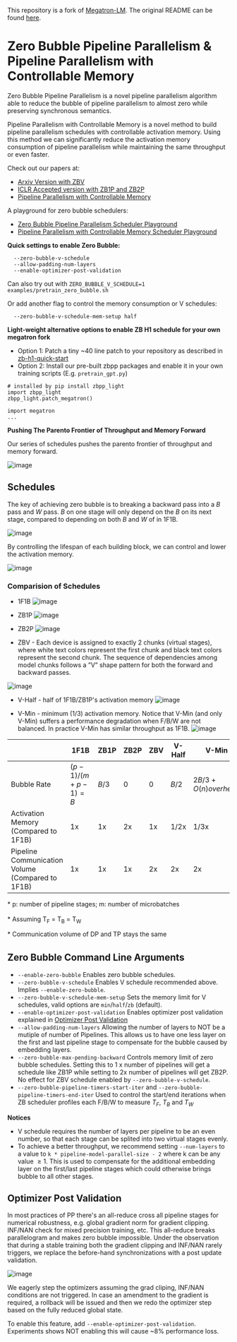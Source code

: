 This repository is a fork of [Megatron-LM](https://github.com/NVIDIA/Megatron-LM/). The original README can be found [here](Megatron.md).

# Zero Bubble Pipeline Parallelism & Pipeline Parallelism with Controllable Memory

Zero Bubble Pipeline Parallelism is a novel pipeline parallelism algorithm able to reduce the bubble of pipeline parallelism to almost zero while preserving synchronous semantics.

Pipeline Parallelism with Controllable Memory is a novel method to build pipeline parallelism schedules with controllable activation memory. Using this method we can significantly reduce the activation memory consumption of pipeline parallelism while maintaining the same throughput or even faster.

Check out our papers at:
* [Arxiv Version with ZBV](https://arxiv.org/abs/2401.10241)
* [ICLR Accepted version with ZB1P and ZB2P](https://openreview.net/pdf?id=tuzTN0eIO5)
* [Pipeline Parallelism with Controllable Memory](https://arxiv.org/pdf/2405.15362)

A playground for zero bubble schedulers: 
* [Zero Bubble Pipeline Parallelism Scheduler Playground](https://huggingface.co/spaces/sail/zero-bubble-pipeline-parallellism)
* [Pipeline Parallelism with Controllable Memory Scheduler Playground](https://huggingface.co/spaces/sail/pipeline-parallelism-with-controllable-memory)

**Quick settings to enable Zero Bubble:**
```
  --zero-bubble-v-schedule
  --allow-padding-num-layers
  --enable-optimizer-post-validation
```
Can also try out with
`ZERO_BUBBLE_V_SCHEDULE=1 examples/pretrain_zero_bubble.sh`

Or add another flag to control the memory consumption or V schedules:
```
  --zero-bubble-v-schedule-mem-setup half
```

**Light-weight alternative options to enable ZB H1 schedule for your own megatron fork**
* Option 1: Patch a tiny ~40 line patch to your repository as described in [zb-h1-quick-start](https://github.com/sail-sg/zero-bubble-pipeline-parallelism/blob/zb-h1-quick-start/README.md)
* Option 2: Install our pre-built zbpp packages and enable it in your own training scripts (E.g. `pretrain_gpt.py`)
```
# installed by pip install zbpp_light
import zbpp_light
zbpp_light.patch_megatron()

import megatron
...
```

**Pushing The Parento Frontier of Throughput and Memory Forward**

Our series of schedules pushes the parento frontier of throughput and memory forward.

![image](https://github.com/sail-sg/zero-bubble-pipeline-parallelism/assets/2740430/a334e0f0-eb57-4cd5-aec8-d47b1a169597)



## Schedules
The key of achieving zero bubble is to breaking a backward pass into a $B$ pass and $W$ pass. $B$ on one stage will only depend on the $B$ on its next stage, compared to depending on both $B$ and $W$ of in 1F1B.

![image](https://github.com/sail-sg/zero-bubble-pipeline-parallelism/assets/2740430/0ab6f76c-1cf0-4962-a664-124fcb3886d6)

By controlling the lifespan of each building block, we can control and lower the activation memory.

![image](https://github.com/sail-sg/zero-bubble-pipeline-parallelism/assets/2740430/18faa6c3-59fe-42b9-b91b-0e3255fc3d9e)



### Comparision of Schedules
* 1F1B
![image](https://github.com/sail-sg/zero-bubble-pipeline-parallelism/assets/2740430/1658cba3-7fef-4c41-a227-69c6b4581f50)

* ZB1P
![image](https://github.com/sail-sg/zero-bubble-pipeline-parallelism/assets/2740430/876bd529-c454-41ab-ad85-30dfb5e1c8fa)

* ZB2P
![image](https://github.com/sail-sg/zero-bubble-pipeline-parallelism/assets/2740430/373f6a27-6a7d-4a0e-92cb-a581c2c13cd5)

* ZBV - Each device is assigned to exactly 2 chunks (virtual stages), where white text colors represent the first chunk and black text colors represent the second chunk. The sequence of dependencies among model chunks follows a ”V” shape pattern for both the forward and backward passes.

![image](https://github.com/sail-sg/zero-bubble-pipeline-parallelism/assets/2740430/1e9490a9-e593-4bda-833e-8babbaea045b)

* V-Half - half of 1F1B/ZB1P's activation memory
![image](https://github.com/sail-sg/zero-bubble-pipeline-parallelism/assets/2740430/487a3207-7e91-47d7-b040-0fe0c111f667)

* V-Min - minimum (1/3) activation memory. Notice that V-Min (and only V-Min) suffers a performance degradation when F/B/W are not balanced. In practice V-Min has similar throughput as 1F1B.
![image](https://github.com/sail-sg/zero-bubble-pipeline-parallelism/assets/2740430/38c99071-df01-488f-80e8-7e766b77ba9e)



|                                                       | 1F1B    | ZB1P     | ZB2P | ZBV  | V-Half | V-Min
| ----------------------------------------------------- | ------- | -------- | ---- | --- | --- | --- |
| Bubble Rate                                           | $(p-1)/(m+p-1)=B$ | $B/3$ | 0    | 0   | $B/2$ | $2B/3 + O(n) overhead$ |
| Activation Memory <br> (Compared to 1F1B)             | 1x       | 1x        | 2x    | 1x   | 1/2x | 1/3x |
| Pipeline Communication Volume <br> (Compared to 1F1B) | 1x       | 1x        | 1x    | 2x   | 2x   | 2x   |



<p style="font-size:14px;margin-bottom:0;height:20px;">* p: number of pipeline stages; m: number of microbatches</p>
<p style="font-size:14px;margin-bottom:0;height:20px;">* Assuming T<sub>F</sub> = T<sub>B</sub> = T<sub>W</sub></p>
<p style="font-size:14px;margin-bottom:0;height:20px;">* Communication volume of DP and TP stays the same</p>


## Zero Bubble Command Line Arguments

* `--enable-zero-bubble` Enables zero bubble schedules.
* `--zero-bubble-v-schedule` Enables V schedule recommended above. Implies `--enable-zero-bubble`.
* `--zero-bubble-v-schedule-mem-setup` Sets the memory limit for V schedules, valid options are `min`/`half`/`zb` (default).
* `--enable-optimizer-post-validation` Enables optimizer post validation explained in [Optimizer Post Validation](#Optimizer-Post-Validation)
* `--allow-padding-num-layers` Allowing the number of layers to NOT be a mutiple of number of Pipelines. This allows us to have one less layer on the first and last pipeline stage to compensate for the bubble caused by embedding layers.
* `--zero-bubble-max-pending-backward` Controls memory limit of zero bubble schedules. Setting this to 1 x number of pipelines will get a schedule like ZB1P while setting to 2x number of pipelines will get ZB2P. No effect for ZBV schedule enabled by `--zero-bubble-v-schedule`.
* `--zero-bubble-pipeline-timers-start-iter` and `--zero-bubble-pipeline-timers-end-iter` Used to control the start/end iterations when ZB scheduler profiles each F/B/W to measure $T_F$, $T_B$ and $T_W$

**Notices**
* V schedule requires the number of layers per pipeline to be an even number, so that each stage can be splited into two virtual stages evenly.
* To achieve a better throughput, we recommend setting `--num-layers` to a value to `k * pipeline-model-parallel-size - 2` where k can be any value $\ge1$. This is used to compensate for the additional embedding layer on the first/last pipeline stages which could otherwise brings bubble to all other stages.

## Optimizer Post Validation

In most practices of PP there's an all-reduce cross all pipeline stages for numerical robustness, e.g. global gradient norm for gradient clipping. INF/NAN check for mixed precision training, etc. This all-reduce breaks parallelogram and makes zero bubble impossible.
Under the observation that during a stable training both the gradient clipping and INF/NAN rarely triggers, we replace the before-hand synchronizations with a post update validation.

![image](https://github.com/sail-sg/zero-bubble-pipeline-parallelism/assets/2740430/40be4651-7240-4962-bd2a-246557752768)

We eagerly step the optimizers assuming the grad cliping, INF/NAN conditions are not triggered. In case an amendment to the gradient is required, a rollback will be issued and then we redo the optimizer step based on the fully reduced global state.

To enable this feature, add `--enable-optimizer-post-validation`. Experiments shows NOT enabling this will cause ~8% performance loss.